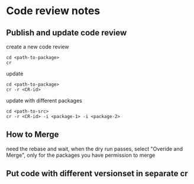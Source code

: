 # Code review notes

## Publish and update code review
create a new code review
```
cd <path-to-package>
cr
```
update
```
cd <path-to-package>
cr -r <CR-id>
```
update with different packages
```
cd <path-to-src>
cr -r <CR-id> -i <package-1> -i <package-2>
```

## How to Merge
need the rebase and wait, when the dry run passes, select "Overide and Merge", only for the packages you have permission to merge

## Put code with different versionset in separate cr
